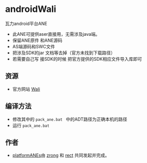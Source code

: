 ﻿androidWali
===========

瓦力android平台ANE
* 此ANE可提供aser直接用，无需涉及java端。
* 保留ANE原件 和ANE源码  
* AS端源码和SWC文件
* 把涉及SDK的jar 文档等去掉（官方未找到下载路径）
* 若需要自己写  接SDK的时候 把官方提供的SDK相应文件导入库即可

## 资源

* 官方网站 [Wali](http://www.wali.com)

## 编译方法
* 修改其中的 `pack_ane.bat ` 中的ADT路径为正确本机的路径
* 运行 `pack_ane.bat`


## 作者

* [platformANEs](https://github.com/platformanes)由 [zrong](http://zengrong.net) 和 [rect](http://www.shadowkong.com/) 共同发起并完成。